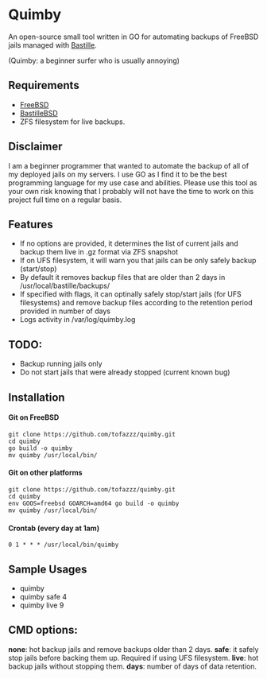 # Quimby

An open-source small tool written in GO for automating backups of FreeBSD jails managed with 
[Bastille](https://bastillebsd.org/).

(Quimby: a beginner surfer who is usually annoying)

## Requirements

- [FreeBSD](https://freebsd.org/)
- [BastilleBSD](https://bastillebsd.org/)
- ZFS filesystem for live backups.

## Disclaimer

I am a beginner programmer that wanted to automate the backup of all of my deployed jails on my servers.
I use GO as I find it to be the best programming language for my use case and abilities. Please use this 
tool as your own risk knowing that I probably will not have the time to work on this project full time on 
a regular basis.

## Features

- If no options are provided, it determines the list of current jails and backup them live in .gz format via ZFS snapshot
- If on UFS filesystem, it will warn you that jails can be only safely backup (start/stop)
- By default it removes backup files that are older than 2 days in /usr/local/bastille/backups/
- If specified with flags, it can optinally safely stop/start jails (for UFS filesystems) and remove
  backup files according to the retention period provided in number of days
- Logs activity in /var/log/quimby.log

## TODO:
- Backup running jails only
- Do not start jails that were already stopped (current known bug)

## Installation

#### Git on FreeBSD
```shell
git clone https://github.com/tofazzz/quimby.git
cd quimby
go build -o quimby
mv quimby /usr/local/bin/
```

#### Git on other platforms
```shell
git clone https://github.com/tofazzz/quimby.git
cd quimby
env GOOS=freebsd GOARCH=amd64 go build -o quimby
mv quimby /usr/local/bin/
```

#### Crontab (every day at 1am)
```shell
0 1 * * * /usr/local/bin/quimby
```

## Sample Usages

- quimby
- quimby safe 4
- quimby live 9

## CMD options:

**none**: hot backup jails and remove backups older than 2 days.
**safe**: it safely stop jails before backing them up. Required if using UFS filesystem.
**live**: hot backup jails without stopping them.
**days**: number of days of data retention.
